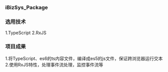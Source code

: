 ### iBizSys_Package

### 选用技术
1.TypeScript
2.RxJS

### 项目成果
1.将TypeScript、es6的ts内容文件，编译成es5的js文件，保证跨浏览器运行交本
2.使用RxJS特性，处理事件流处理，监控事件流等
